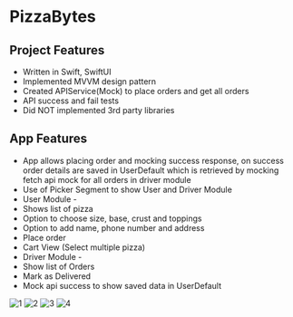 # PizzaBytes

## Project Features
- Written in Swift, SwiftUI
- Implemented MVVM design pattern
- Created APIService(Mock) to place orders and get all orders
- API success and fail tests
- Did NOT implemented 3rd party libraries

## App Features
- App allows placing order and mocking success response, on success order details are saved in UserDefault which is retrieved by mocking fetch api mock for all orders in driver module
- Use of Picker Segment to show User and Driver Module
- User Module - 
- Shows list of pizza
- Option to choose size, base, crust and toppings
- Option to add name, phone number and address
- Place order
- Cart View (Select multiple pizza) 
- Driver Module -
- Show list of Orders
- Mark as Delivered
- Mock api success to show saved data in UserDefault


![1](https://user-images.githubusercontent.com/1665122/219209557-71306c74-4b42-42bb-beb9-6394ede5bc06.jpeg)
![2](https://user-images.githubusercontent.com/1665122/219209518-6c774f98-e33f-45eb-aeda-209b197bd2a8.jpeg)
![3](https://user-images.githubusercontent.com/1665122/219209540-d90f59ef-8e73-4b5b-a5e0-7220a8cce8cc.jpeg)
![4](https://user-images.githubusercontent.com/1665122/219209478-8f2986c4-ca0b-4ffb-93c9-879ae97b2454.jpeg)
